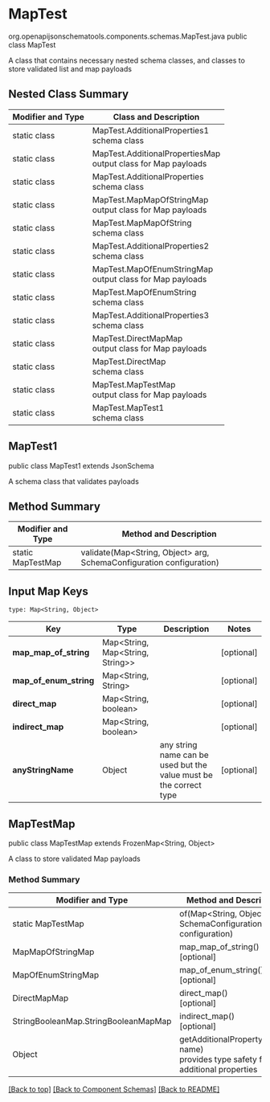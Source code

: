 # MapTest
org.openapijsonschematools.components.schemas.MapTest.java
public class MapTest

A class that contains necessary nested schema classes, and classes to store validated list and map payloads

## Nested Class Summary
| Modifier and Type | Class and Description |
| ----------------- | ---------------------- |
| static class | MapTest.AdditionalProperties1<br> schema class |
| static class | MapTest.AdditionalPropertiesMap<br> output class for Map payloads |
| static class | MapTest.AdditionalProperties<br> schema class |
| static class | MapTest.MapMapOfStringMap<br> output class for Map payloads |
| static class | MapTest.MapMapOfString<br> schema class |
| static class | MapTest.AdditionalProperties2<br> schema class |
| static class | MapTest.MapOfEnumStringMap<br> output class for Map payloads |
| static class | MapTest.MapOfEnumString<br> schema class |
| static class | MapTest.AdditionalProperties3<br> schema class |
| static class | MapTest.DirectMapMap<br> output class for Map payloads |
| static class | MapTest.DirectMap<br> schema class |
| static class | MapTest.MapTestMap<br> output class for Map payloads |
| static class | MapTest.MapTest1<br> schema class |

## MapTest1
public class MapTest1
extends JsonSchema

A schema class that validates payloads


## Method Summary
| Modifier and Type | Method and Description |
| ----------------- | ---------------------- |
| static MapTestMap | validate(Map<String, Object> arg, SchemaConfiguration configuration) |

## Input Map Keys
```
type: Map<String, Object>
```
Key | Type |  Description | Notes
------------ | ------------- | ------------- | -------------
**map_map_of_string** | Map<String, Map<String, String>> |  | [optional]
**map_of_enum_string** | Map<String, String> |  | [optional]
**direct_map** | Map<String, boolean> |  | [optional]
**indirect_map** | Map<String, boolean> |  | [optional]
**anyStringName** | Object | any string name can be used but the value must be the correct type | [optional]

## MapTestMap
public class MapTestMap
extends FrozenMap<String, Object>

A class to store validated Map payloads

### Method Summary
| Modifier and Type | Method and Description |
| ----------------- | ---------------------- |
| static MapTestMap | of(Map<String, Object> arg, SchemaConfiguration configuration) |
| MapMapOfStringMap | map_map_of_string()<br>[optional] |
| MapOfEnumStringMap | map_of_enum_string()<br>[optional] |
| DirectMapMap | direct_map()<br>[optional] |
| StringBooleanMap.StringBooleanMapMap | indirect_map()<br>[optional] |
| Object | getAdditionalProperty(String name)<br>provides type safety for additional properties |




[[Back to top]](#top) [[Back to Component Schemas]](../../../README.md#Component-Schemas) [[Back to README]](../../../README.md)
